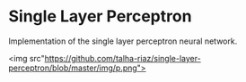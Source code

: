 # Single Layer Perceptron
Implementation of the single layer perceptron neural network. 

<img src"https://github.com/talha-riaz/single-layer-perceptron/blob/master/img/p.png">

